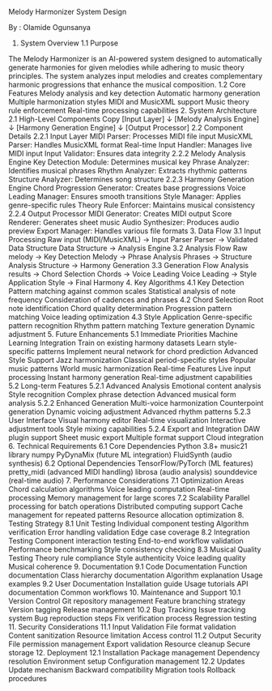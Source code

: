 Melody Harmonizer System Design 

By : Olamide Ogunsanya
1. System Overview
1.1 Purpose

The Melody Harmonizer is an AI-powered system designed to automatically generate harmonies for given melodies while adhering to music theory principles. The system analyzes input melodies and creates complementary harmonic progressions that enhance the musical composition.
1.2 Core Features
Melody analysis and key detection
Automatic harmony generation
Multiple harmonization styles
MIDI and MusicXML support
Music theory rule enforcement
Real-time processing capabilities
2. System Architecture
2.1 High-Level Components
Copy
[Input Layer]
    ↓
[Melody Analysis Engine]
    ↓
[Harmony Generation Engine]
    ↓
[Output Processor]
2.2 Component Details
2.2.1 Input Layer
MIDI Parser: Processes MIDI file input
MusicXML Parser: Handles MusicXML format
Real-time Input Handler: Manages live MIDI input
Input Validator: Ensures data integrity
2.2.2 Melody Analysis Engine
Key Detection Module: Determines musical key
Phrase Analyzer: Identifies musical phrases
Rhythm Analyzer: Extracts rhythmic patterns
Structure Analyzer: Determines song structure
2.2.3 Harmony Generation Engine
Chord Progression Generator: Creates base progressions
Voice Leading Manager: Ensures smooth transitions
Style Manager: Applies genre-specific rules
Theory Rule Enforcer: Maintains musical consistency
2.2.4 Output Processor
MIDI Generator: Creates MIDI output
Score Renderer: Generates sheet music
Audio Synthesizer: Produces audio preview
Export Manager: Handles various file formats
3. Data Flow
3.1 Input Processing
Raw input (MIDI/MusicXML) → Input Parser
Parser → Validated Data Structure
Data Structure → Analysis Engine
3.2 Analysis Flow
Raw melody → Key Detection
Melody → Phrase Analysis
Phrases → Structure Analysis
Structure → Harmony Generation
3.3 Generation Flow
Analysis results → Chord Selection
Chords → Voice Leading
Voice Leading → Style Application
Style → Final Harmony
4. Key Algorithms
4.1 Key Detection
Pattern matching against common scales
Statistical analysis of note frequency
Consideration of cadences and phrases
4.2 Chord Selection
Root note identification
Chord quality determination
Progression pattern matching
Voice leading optimization
4.3 Style Application
Genre-specific pattern recognition
Rhythm pattern matching
Texture generation
Dynamic adjustment
5. Future Enhancements
5.1 Immediate Priorities
Machine Learning Integration
Train on existing harmony datasets
Learn style-specific patterns
Implement neural network for chord prediction
Advanced Style Support
Jazz harmonization
Classical period-specific styles
Popular music patterns
World music harmonization
Real-time Features
Live input processing
Instant harmony generation
Real-time adjustment capabilities
5.2 Long-term Features
5.2.1 Advanced Analysis
Emotional content analysis
Style recognition
Complex phrase detection
Advanced musical form analysis
5.2.2 Enhanced Generation
Multi-voice harmonization
Counterpoint generation
Dynamic voicing adjustment
Advanced rhythm patterns
5.2.3 User Interface
Visual harmony editor
Real-time visualization
Interactive adjustment tools
Style mixing capabilities
5.2.4 Export and Integration
DAW plugin support
Sheet music export
Multiple format support
Cloud integration
6. Technical Requirements
6.1 Core Dependencies
Python 3.8+
music21 library
numpy
PyDynaMix (future ML integration)
FluidSynth (audio synthesis)
6.2 Optional Dependencies
TensorFlow/PyTorch (ML features)
pretty_midi (advanced MIDI handling)
librosa (audio analysis)
sounddevice (real-time audio)
7. Performance Considerations
7.1 Optimization Areas
Chord calculation algorithms
Voice leading computation
Real-time processing
Memory management for large scores
7.2 Scalability
Parallel processing for batch operations
Distributed computing support
Cache management for repeated patterns
Resource allocation optimization
8. Testing Strategy
8.1 Unit Testing
Individual component testing
Algorithm verification
Error handling validation
Edge case coverage
8.2 Integration Testing
Component interaction testing
End-to-end workflow validation
Performance benchmarking
Style consistency checking
8.3 Musical Quality Testing
Theory rule compliance
Style authenticity
Voice leading quality
Musical coherence
9. Documentation
9.1 Code Documentation
Function documentation
Class hierarchy documentation
Algorithm explanation
Usage examples
9.2 User Documentation
Installation guide
Usage tutorials
API documentation
Common workflows
10. Maintenance and Support
10.1 Version Control
Git repository management
Feature branching strategy
Version tagging
Release management
10.2 Bug Tracking
Issue tracking system
Bug reproduction steps
Fix verification process
Regression testing
11. Security Considerations
11.1 Input Validation
File format validation
Content sanitization
Resource limitation
Access control
11.2 Output Security
File permission management
Export validation
Resource cleanup
Secure storage
12. Deployment
12.1 Installation
Package management
Dependency resolution
Environment setup
Configuration management
12.2 Updates
Update mechanism
Backward compatibility
Migration tools
Rollback procedures

